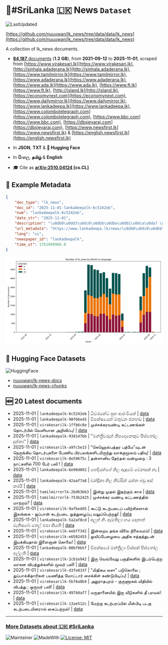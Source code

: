 # 📄#SriLanka 🇱🇰 News `Dataset`

![LastUpdated](https://img.shields.io/badge/last_updated-2025--11--01_15:15:17-green)

[https://github.com/nuuuwan/lk_news/tree/data/data/lk_news](https://github.com/nuuuwan/lk_news/tree/data/data/lk_news)

A collection of lk_news documents.

- [**84,187** documents](https://github.com/nuuuwan/lk_news/tree/data/data/lk_news) (**1.2 GB**), from **2021-09-12** to **2025-11-01**, scraped from [https://www.virakesari.lk](https://www.virakesari.lk), [http://sinhala.adaderana.lk](http://sinhala.adaderana.lk), [https://www.tamilmirror.lk](https://www.tamilmirror.lk), [https://www.adaderana.lk](https://www.adaderana.lk), [https://www.ada.lk](https://www.ada.lk), [https://www.ft.lk](https://www.ft.lk), [http://island.lk](http://island.lk), [https://economynext.com](https://economynext.com), [https://www.dailymirror.lk](https://www.dailymirror.lk), [https://www.lankadeepa.lk](https://www.lankadeepa.lk), [https://www.colombotelegraph.com](https://www.colombotelegraph.com), [https://www.bbc.com](https://www.bbc.com), [https://dbsjeyaraj.com](https://dbsjeyaraj.com), [https://www.newsfirst.lk](https://www.newsfirst.lk) & [https://english.newsfirst.lk](https://english.newsfirst.lk)

- In **JSON**, **TXT** & **🤗 Hugging Face**

- In **සිංහල**, **தமிழ்** & **English**

- 🎓 Cite as **[arXiv:2510.04124](https://arxiv.org/abs/2510.04124) [cs.CL]**

## 📝 Example Metadata

```json
{
    "doc_type": "lk_news",
    "doc_id": "2025-11-01-lankadeepalk-6c5242eb",
    "num": "lankadeepalk-6c5242eb",
    "date_str": "2025-11-01",
    "description": "\u0db0\u0dd3\u0dc0\u0dbb\u0dba\u0db1\u0dca\u0da7 \u0dc3\u0dd4\u0db7 \u0d86\u0dbb\u0d82\u0da0\u0dd2\u0dba\u0d9a\u0dca",
    "url_metadata": "https://www.lankadeepa.lk/news/\u0db0\u0dc0\u0dbb\u0dba\u0db1\u0da7-\u0dc3\u0db7-\u0d86\u0dbb\u0da0\u0dba\u0d9a/101-682485",
    "lang": "si",
    "newspaper_id": "lankadeepalk",
    "time_ut": 1761989966.0
}
```

![Chart](https://raw.githubusercontent.com/nuuuwan/lk_news/refs/heads/data/data/lk_news/docs_by_month_and_lang.png)

## 🤗 Hugging Face Datasets

![HuggingFace](https://img.shields.io/badge/-HuggingFace-FDEE21?style=for-the-badge&logo=HuggingFace)

- [nuuuwan/lk-news-docs](https://huggingface.co/datasets/nuuuwan/lk-news-docs)
- [nuuuwan/lk-news-chunks](https://huggingface.co/datasets/nuuuwan/lk-news-chunks)

## 🆕 20 Latest documents

- 2025-11-01 | `lankadeepalk-6c5242eb` | ධීවරයන්ට සුභ ආරංචියක් | [data](https://github.com/nuuuwan/lk_news/tree/data/data/lk_news/2020s/2025/2025-11-01-lankadeepalk-6c5242eb)
- 2025-11-01 | `lankadeepalk-90f66e45` | විපක්ෂයෙන් මතුවන ජනහඩ | [data](https://github.com/nuuuwan/lk_news/tree/data/data/lk_news/2020s/2025/2025-11-01-lankadeepalk-90f66e45)
- 2025-11-01 | `virakesarilk-1ffb6c8e` | முச்சக்கரவண்டி கட்டணங்கள் தொடர்பில் வெளியான அறிவிப்பு! | [data](https://github.com/nuuuwan/lk_news/tree/data/data/lk_news/2020s/2025/2025-11-01-virakesarilk-1ffb6c8e)
- 2025-11-01 | `lankadeepalk-938147bb` | ’’මන්ත්‍රීවරුන් කීපදෙනෙකුට පිස්තෝල දුන්නා’’ | [data](https://github.com/nuuuwan/lk_news/tree/data/data/lk_news/2020s/2025/2025-11-01-lankadeepalk-938147bb)
- 2025-11-01 | `virakesarilk-a9fc5e15` | “கெஹெல்பத்தர பத்மே”வுடன் நெருங்கிய தொடர்புகளை பேணிய பிரபலங்களிடமிருந்து வாக்குமூலம் பதிவு! | [data](https://github.com/nuuuwan/lk_news/tree/data/data/lk_news/2020s/2025/2025-11-01-virakesarilk-a9fc5e15)
- 2025-11-01 | `virakesarilk-8e59675c` | தன்சானிய தேர்தல் வன்முறை : 3 நாட்களில் 700 பேர் பலி ! | [data](https://github.com/nuuuwan/lk_news/tree/data/data/lk_news/2020s/2025/2025-11-01-virakesarilk-8e59675c)
- 2025-11-01 | `lankadeepalk-6e90d892` | හෙදියන්ගේ නිල ඇඳුමේ වෙනසක් නෑ | [data](https://github.com/nuuuwan/lk_news/tree/data/data/lk_news/2020s/2025/2025-11-01-lankadeepalk-6e90d892)
- 2025-11-01 | `lankadeepalk-42aaf7a8` | චන්ද්‍රිකා නිල නිවසින් යන්න බඩු අස් කරයි | [data](https://github.com/nuuuwan/lk_news/tree/data/data/lk_news/2020s/2025/2025-11-01-lankadeepalk-42aaf7a8)
- 2025-11-01 | `tamilmirrorlk-2bd63bb3` | இன்று முதல் இதற்கும் காசு | [data](https://github.com/nuuuwan/lk_news/tree/data/data/lk_news/2020s/2025/2025-11-01-tamilmirrorlk-2bd63bb3)
- 2025-11-01 | `tamilmirrorlk-753b2425` | முச்சக்கர வண்டி கட்டணத்தில் மாற்றம்? | [data](https://github.com/nuuuwan/lk_news/tree/data/data/lk_news/2020s/2025/2025-11-01-tamilmirrorlk-753b2425)
- 2025-11-01 | `virakesarilk-9afbedd5` | கூட்டு கடற்படைப் பயிற்சிகளால் இலங்கை - ஜப்பான் கடற்படை ஒத்துழைப்பு வலுப்பெற்றது! | [data](https://github.com/nuuuwan/lk_news/tree/data/data/lk_news/2020s/2025/2025-11-01-virakesarilk-9afbedd5)
- 2025-11-01 | `lankadeepalk-5a2af8cd` | අලුත් නි. ඇමතිලා හය දෙනාත්  මැතිසබේ තෙල් එපා කියති | [data](https://github.com/nuuuwan/lk_news/tree/data/data/lk_news/2020s/2025/2025-11-01-lankadeepalk-5a2af8cd)
- 2025-11-01 | `virakesarilk-eebff342` | இன்றைய தங்க விலை நிலைவரம்! | [data](https://github.com/nuuuwan/lk_news/tree/data/data/lk_news/2020s/2025/2025-11-01-virakesarilk-eebff342)
- 2025-11-01 | `virakesarilk-e6502455` | ஒலிப்பேழையை அதிக சத்தத்துடன் இயக்கியதால் இளைஞன் கொலை! | [data](https://github.com/nuuuwan/lk_news/tree/data/data/lk_news/2020s/2025/2025-11-01-virakesarilk-e6502455)
- 2025-11-01 | `lankadeepalk-00bf0b5f` | විපක්ෂයේ මන්ත්‍රීලා  විස්සක් පිස්තෝල ඉල්ලති | [data](https://github.com/nuuuwan/lk_news/tree/data/data/lk_news/2020s/2025/2025-11-01-lankadeepalk-00bf0b5f)
- 2025-11-01 | `virakesarilk-2cb1e942` | இரு வெவ்வேறு பகுதிகளில் இடம்பெற்ற வாகன விபத்துக்களில் மூவர் பலி! | [data](https://github.com/nuuuwan/lk_news/tree/data/data/lk_news/2020s/2025/2025-11-01-virakesarilk-2cb1e942)
- 2025-11-01 | `virakesarilk-d3fe833f` | “மிதிகம லசா” படுகொலை ; துப்பாக்கிதாரிகள் பயணித்த மோட்டார் சைக்கிள் கண்டுபிடிப்பு! | [data](https://github.com/nuuuwan/lk_news/tree/data/data/lk_news/2020s/2025/2025-11-01-virakesarilk-d3fe833f)
- 2025-11-01 | `virakesarilk-5b76a8b4` | அநுராதபுரம் - குருணாகல் வீதியில் விபத்து ; ஒருவர் பலி! | [data](https://github.com/nuuuwan/lk_news/tree/data/data/lk_news/2020s/2025/2025-11-01-virakesarilk-5b76a8b4)
- 2025-11-01 | `virakesarilk-497b0af7` | மருதானையில் இரு வீடுகளில் தீ பரவல்! | [data](https://github.com/nuuuwan/lk_news/tree/data/data/lk_news/2020s/2025/2025-11-01-virakesarilk-497b0af7)
- 2025-11-01 | `virakesarilk-13ae512c` | மேற்கு கடற்பரப்பில் மீன்பிடி படகு கடற்படையினரால்  கைப்பற்றல்! | [data](https://github.com/nuuuwan/lk_news/tree/data/data/lk_news/2020s/2025/2025-11-01-virakesarilk-13ae512c)

---

### [More Datasets about 🇱🇰 #SriLanka](https://github.com/nuuuwan/lk_datasets)

![Maintainer](https://img.shields.io/badge/maintainer-nuuuwan-red)
![MadeWith](https://img.shields.io/badge/made_with-python-blue)
[![License: MIT](https://img.shields.io/badge/License-MIT-yellow.svg)](https://opensource.org/licenses/MIT)
